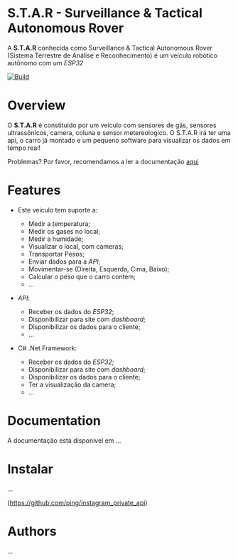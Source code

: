 # S.T.A.R - Surveillance & Tactical Autonomous Rover

A **S.T.A.R** conhecida como Surveillance & Tactical Autonomous Rover (Sistema Terrestre de Análise e Reconhecimento) é um veículo robótico autônomo com um _ESP32_

[![Build](https://www.buymeacoffee.com/assets/img/custom_images/yellow_img.png)](https://youtu.be/zL19uMsnpSU)

# Overview

O **S.T.A.R** é constituido por um veiculo com sensores de gás, sensores ultrassônicos, camera, coluna e sensor metereologico. O S.T.A.R irá ter uma api, o carro já montado e um pequeno software para visualizar os dados em tempo real!

Problemas? Por favor, recomendamos a ler a documentação [aqui](https://www.youtube.com/watch?v=TlWkw2_o1TI)

# Features

* Este veiculo tem suporte a:
    * Medir a temperatura;
    * Medir os gases no local;
    * Medir a humidade;
    * Visualizar o local, com cameras;
    * Transportar Pesos;
    * Enviar dados para a _API_;
    * Movimentar-se (Direita, Esquerda, Cima, Baixo);
    * Calcular o peso que o carro contem;
    * ...

* _API_:
    * Receber os dados do _ESP32_;
    * Disponibilizar para site com _dashboard_;
    * Disponibilizar os dados para o cliente;
    * ...

* C# .Net Framework:
    * Receber os dados do _ESP32_;
    * Disponibilizar para site com _dashboard_;
    * Disponibilizar os dados para o cliente;
    * Ter a visualização da camera;
    * ...
    
# Documentation

A documentação está disponivel em ...

# Instalar

...


(https://github.com/ping/instagram_private_api)

# Authors
...

